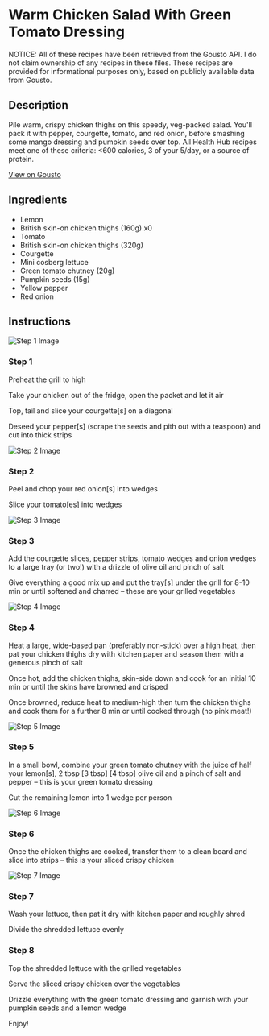 # Warm Chicken Salad With Green Tomato Dressing

NOTICE: All of these recipes have been retrieved from the Gousto API. I do not claim ownership of any recipes in these files. These recipes are provided for informational purposes only, based on publicly available data from Gousto.

## Description

Pile warm, crispy chicken thighs on this speedy, veg-packed salad. You'll pack it with pepper, courgette, tomato, and red onion, before smashing some mango dressing and pumpkin seeds over top. All Health Hub recipes meet one of these criteria: <600 calories, 3 of your 5/day, or a source of protein.

[View on Gousto](https://www.gousto.co.uk/recipes/cookbook/warm-chicken-salad-with-mango-dressing)

## Ingredients

- Lemon
- British skin-on chicken thighs (160g) x0
- Tomato
- British skin-on chicken thighs (320g)
- Courgette
- Mini cosberg lettuce
- Green tomato chutney (20g)
- Pumpkin seeds (15g)
- Yellow pepper
- Red onion

## Instructions

![Step 1 Image](https://production-media.gousto.co.uk/cms/recipe-step-image/step-1-1682411155568-x200.jpg)

### Step 1

Preheat the grill to high

Take your chicken out of the fridge, open the packet and let it air

Top, tail and slice your courgette[s] on a diagonal

Deseed your pepper[s] (scrape the seeds and pith out with a teaspoon) and cut into thick strips

![Step 2 Image](https://production-media.gousto.co.uk/cms/recipe-step-image/step-2-1682411170059-x200.jpg)

### Step 2

Peel and chop your red onion[s] into wedges

Slice your tomato[es] into wedges

![Step 3 Image](https://production-media.gousto.co.uk/cms/recipe-step-image/step-3-1682411180960-x200.jpg)

### Step 3

Add the courgette slices, pepper strips, tomato wedges and onion wedges to a large tray (or two!) with a drizzle of olive oil and pinch of salt

Give everything a good mix up and put the tray[s] under the grill for 8-10 min or until softened and charred – these are your grilled vegetables

![Step 4 Image](https://production-media.gousto.co.uk/cms/recipe-step-image/step-4-1682411195596-x200.jpg)

### Step 4

Heat a large, wide-based pan (preferably non-stick) over a high heat, then pat your chicken thighs dry with kitchen paper and season them with a generous pinch of salt

Once hot, add the chicken thighs, skin-side down and cook for an initial 10 min or until the skins have browned and crisped

Once browned, reduce heat to medium-high then turn the chicken thighs and cook them for a further 8 min or until cooked through (no pink meat!)

![Step 5 Image](https://production-media.gousto.co.uk/cms/recipe-step-image/step-5-1682411213569-x200.jpg)

### Step 5

In a small bowl, combine your green tomato chutney with the juice of half your lemon[s], 2 tbsp <span class="text-purple">[3 tbsp]</span> <span class="text-danger">[4 tbsp]</span> olive oil and a pinch of salt and pepper – this is your green tomato dressing

Cut the remaining lemon into 1 wedge per person

![Step 6 Image](https://production-media.gousto.co.uk/cms/recipe-step-image/step-6-1682411219097-x200.jpg)

### Step 6

Once the chicken thighs are cooked, transfer them to a clean board and slice into strips – this is your sliced crispy chicken

![Step 7 Image](https://production-media.gousto.co.uk/cms/recipe-step-image/finely-Shredded-baby-gem-copy-1721662987261-x200.jpg)

### Step 7

Wash your lettuce, then pat it dry with kitchen paper and roughly shred

Divide the shredded lettuce evenly

### Step 8

Top the shredded lettuce with the grilled vegetables

Serve the sliced crispy chicken over the vegetables

Drizzle everything with the green tomato dressing and garnish with your pumpkin seeds and a lemon wedge

Enjoy!

